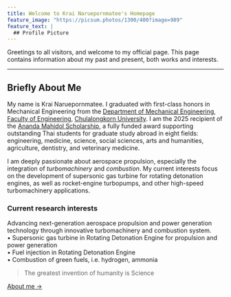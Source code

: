 ```yaml
---
title: Welcome to Krai Naruepornmatee's Homepage
feature_image: "https://picsum.photos/1300/400?image=989"
feature_text: |
  ## Profile Picture
---
```


Greetings to all visitors, and welcome to my official page. This page contains information about my past and present, both works and interests.

___
## Briefly About Me

My name is Krai Naruepornmatee. I graduated with first-class honors in Mechanical Engineering from the [Department of Mechanical Engineering], [Faculty of Engineering], [Chulalongkorn University]. I am the 2025 recipient of the [Ananda Mahidol Scholarship], a fully funded award supporting outstanding Thai students for graduate study abroad in eight fields: engineering, medicine, science, social sciences, arts and humanities, agriculture, dentistry, and veterinary medicine.

I am deeply passionate about aerospace propulsion, especially the integration of *turbomachinery* and *combustion*. My current interests focus on the development of supersonic gas turbine for rotating detonation engines, as well as rocket-engine turbopumps, and other high-speed turbomachinery applications.

### Current research interests
Advancing next-generation aerospace propulsion and power generation technology through innovative turbomachinery and combustion system.\
•	Supersonic gas turbine in Rotating Detonation Engine for propulsion and power generation\
•	Fuel injection in Rotating Detonation Engine\
•	Combustion of green fuels, i.e. hydrogen, ammonia

> The greatest invention of humanity is Science

<p class="next-cta">
  <a class="button" href="{% link about.md %}">About me →</a>
</p>


[Chulalongkorn University]: https://www.chula.ac.th/en/
[Faculty of Engineering]: https://www.eng.chula.ac.th/en/
[Department of Mechanical Engineering]: https://me.eng.chula.ac.th/
[Ananda Mahidol Scholarship]: https://tehran.thaiembassy.org/en/content/the-ananda-mahidol-foundation-and-the-legacy-of-ra?page=5d84667b15e39c3cbc002db9&menu=5d84667b15e39c3cbc002dbb